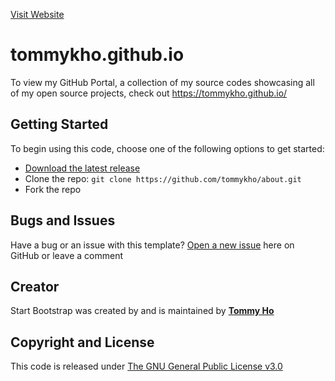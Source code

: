 [Visit Website](https://tommykho.github.io/)

# tommykho.github.io
To view my GitHub Portal, a collection of my source codes showcasing all of my open source projects, check out https://tommykho.github.io/

## Getting Started

To begin using this code, choose one of the following options to get started:
* [Download the latest release](https://github.com/tommykho/)
* Clone the repo: `git clone https://github.com/tommykho/about.git`
* Fork the repo

## Bugs and Issues

Have a bug or an issue with this template? [Open a new issue](https://github.com/tommykho/issues) here on GitHub or leave a comment

## Creator

Start Bootstrap was created by and is maintained by **[Tommy Ho](mailto://tommyho510@gmail.com)**

## Copyright and License

This code is released under [The GNU General Public License v3.0](https://www.gnu.org/licenses/gpl-3.0.txt)